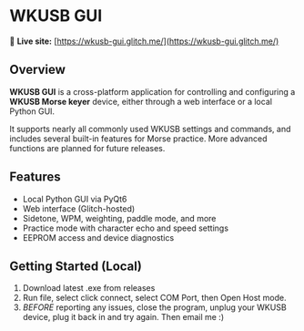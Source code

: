 # WKUSB GUI

🔗 **Live site:** [https://wkusb-gui.glitch.me/](https://wkusb-gui.glitch.me/)

## Overview

**WKUSB GUI** is a cross-platform application for controlling and configuring a **WKUSB Morse keyer** device, either through a web interface or a local Python GUI.

It supports nearly all commonly used WKUSB settings and commands, and includes several built-in features for Morse practice. More advanced functions are planned for future releases.

## Features

- Local Python GUI via PyQt6
- Web interface (Glitch-hosted)
- Sidetone, WPM, weighting, paddle mode, and more
- Practice mode with character echo and speed settings
- EEPROM access and device diagnostics

## Getting Started (Local)

1. Download latest .exe from releases
2. Run file, select click connect, select COM Port, then Open Host mode.
3. *BEFORE* reporting any issues, close the program, unplug your WKUSB device, plug it back in and try again. Then email me :)

